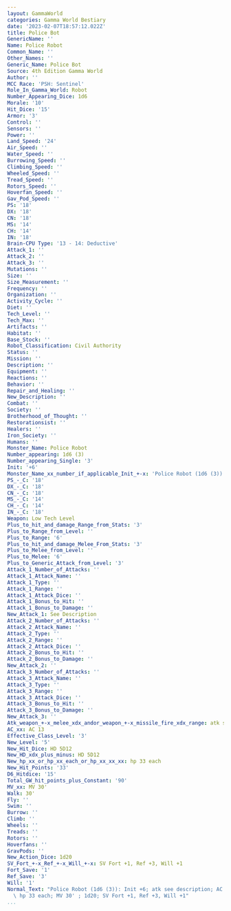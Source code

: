 ```yaml
---
layout: GammaWorld
categories: Gamma World Bestiary
date: '2023-02-07T18:57:12.022Z'
title: Police Bot
GenericName: ''
Name: Police Robot
Common_Name: ''
Other_Names: ''
Generic_Name: Police Bot
Source: 4th Edition Gamma World
Author: ''
MCC Race: 'PSH: Sentinel'
Role_In_Gamma_World: Robot
Number_Appearing_Dice: 1d6
Morale: '10'
Hit_Dice: '15'
Armor: '3'
Control: ''
Sensors: ''
Power: ''
Land_Speed: '24'
Air_Speed: ''
Water_Speed: ''
Burrowing_Speed: ''
Climbing_Speed: ''
Wheeled_Speed: ''
Tread_Speed: ''
Rotors_Speed: ''
Hoverfan_Speed: ''
Gav_Pod_Speed: ''
PS: '18'
DX: '18'
CN: '18'
MS: '14'
CH: '14'
IN: '18'
Brain-CPU Type: '13 - 14: Deductive'
Attack_1: ''
Attack_2: ''
Attack_3: ''
Mutations: ''
Size: ''
Size_Measurement: ''
Frequency: ''
Organization: ''
Activity_Cycle: ''
Diet: ''
Tech_Level: ''
Tech_Max: ''
Artifacts: ''
Habitat: ''
Base_Stock: ''
Robot_Classification: Civil Authority
Status: ''
Mission: ''
Description: ''
Equipment: ''
Reactions: ''
Behavior: ''
Repair_and_Healing: ''
New_Description: ''
Combat: ''
Society: ''
Brotherhood_of_Thought: ''
Restorationsist: ''
Healers: ''
Iron_Society: ''
Humans: ''
Monster_Name: Police Robot
Number_appearing: 1d6 (3)
Number_appearing_Single: '3'
Init: '+6'
Monster_Name_xx_number_if_applicable_Init_+-x: 'Police Robot (1d6 (3)): Init +6'
PS_-_C: '18'
DX_-_C: '18'
CN_-_C: '18'
MS_-_C: '14'
CH_-_C: '14'
IN_-_C: '18'
Weapon: Low Tech Level
Plus_to_hit_and_damage_Range_from_Stats: '3'
Plus_to_Range_from_Level: ''
Plus_to_Range: '6'
Plus_to_hit_and_damage_Melee_From_Stats: '3'
Plus_to_Melee_from_Level: ''
Plus_to_Melee: '6'
Plus_to_Generic_Attack_from_Level: '3'
Attack_1_Number_of_Attacks: ''
Attack_1_Attack_Name: ''
Attack_1_Type: ''
Attack_1_Range: ''
Attack_1_Attack_Dice: ''
Attack_1_Bonus_to_Hit: ''
Attack_1_Bonus_to_Damage: ''
New_Attack_1: See Description
Attack_2_Number_of_Attacks: ''
Attack_2_Attack_Name: ''
Attack_2_Type: ''
Attack_2_Range: ''
Attack_2_Attack_Dice: ''
Attack_2_Bonus_to_Hit: ''
Attack_2_Bonus_to_Damage: ''
New_Attack_2: ''
Attack_3_Number_of_Attacks: ''
Attack_3_Attack_Name: ''
Attack_3_Type: ''
Attack_3_Range: ''
Attack_3_Attack_Dice: ''
Attack_3_Bonus_to_Hit: ''
Attack_3_Bonus_to_Damage: ''
New_Attack_3: ''
Atk_weapon_+-x_melee_xdx_andor_weapon_+-x_missile_fire_xdx_range: atk see description
AC_xx: AC 13
Effective_Class_Level: '3'
New_Level: '5'
New_Hit_Dice: HD 5D12
New_HD_xdx_plus_minus: HD 5D12
New_hp_xx_or_hp_xx_each_or_hp_xx_xx_xx: hp 33 each
New_Hit_Points: '33'
D6_Hitdice: '15'
Total_GW_hit_points_plus_Constant: '90'
MV_xx: MV 30'
Walk: 30'
Fly: ''
Swim: ''
Burrow: ''
Climb: ''
Wheels: ''
Treads: ''
Rotors: ''
Hoverfans: ''
GravPods: ''
New_Action_Dice: 1d20
SV_Fort_+-x_Ref_+-x_Will_+-x: SV Fort +1, Ref +3, Will +1
Fort_Save: '1'
Ref_Save: '3'
Will: '1'
Normal_Text: "Police Robot (1d6 (3)): Init +6; atk see description; AC 13; HD 5D12\
  \ hp 33 each; MV 30' ; 1d20; SV Fort +1, Ref +3, Will +1"
...
```


